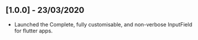 ## [1.0.0] - 23/03/2020

* Launched the Complete, fully customisable, and non-verbose InputField for flutter apps.
